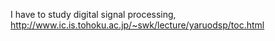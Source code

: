 I have to study digital signal processing, http://www.ic.is.tohoku.ac.jp/~swk/lecture/yaruodsp/toc.html

